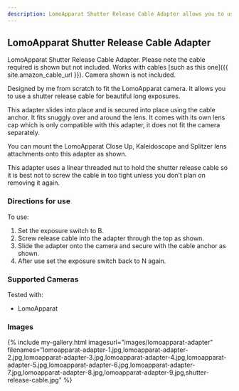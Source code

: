 ```yaml
---
description: LomoApparat Shutter Release Cable Adapter allows you to use a shutter release cable for beautiful long exposure pictures.
---
```

## LomoApparat Shutter Release Cable Adapter
LomoApparat Shutter Release Cable Adapter. Please note the cable required is shown but not included. Works with cables [such as this one]({{ site.amazon_cable_url }}). Camera shown is not included.

Designed by me from scratch to fit the LomoApparat camera. It allows you to use a shutter release cable for beautiful long exposures.

This adapter slides into place and is secured into place using the cable anchor. It fits snuggly over and around the lens. It comes with its own lens cap which is only compatible with this adapter, it does not fit the camera separately.

You can mount the LomoApparat Close Up, Kaleidoscope and Splitzer lens attachments onto this adapter as shown.

This adapter uses a linear threaded nut to hold the shutter release cable so it is best not to screw the cable in too tight unless you don’t plan on removing it again.

### Directions for use
To use:

1. Set the exposure switch to B.
2. Screw release cable into the adapter through the top as shown.
3. Slide the adapter onto the camera and secure with the cable anchor as shown.
4. After use set the exposure switch back to N again.

### Supported Cameras
Tested with:
- LomoApparat

### Images
{% include my-gallery.html imagesurl="images/lomoapparat-adapter"
   filenames="lomoapparat-adapter-1.jpg,lomoapparat-adapter-2.jpg,lomoapparat-adapter-3.jpg,lomoapparat-adapter-4.jpg,lomoapparat-adapter-5.jpg,lomoapparat-adapter-6.jpg,lomoapparat-adapter-7.jpg,lomoapparat-adapter-8.jpg,lomoapparat-adapter-9.jpg,shutter-release-cable.jpg" %}
